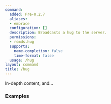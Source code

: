 ```yaml
---
command:
  added: Pre-0.2.7
  aliases:
  - embrace
  configuration: []
  description: Broadcasts a hug to the server.
  permissions:
  - rcmds.hug
  supports:
    name-completion: false
    time-format: false
  usage: /hug
layout: command
title: /hug
---
```


In-depth content, and...

### Examples



